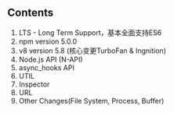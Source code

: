 ## Contents

1. LTS - Long Term Support，基本全面支持ES6
2. npm version 5.0.0
3. v8 version 5.8 (核心变更TurboFan & Ingnition)
4. Node.js API (N-API)
5. async_hooks API
6. UTIL
7. Inspector
8. URL
9. Other Changes(File System, Process, Buffer)